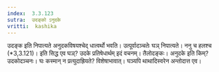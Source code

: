 ```yaml
---
index:  3.3.123
sutra:  उदङ्को ऽनुदके
vritti:  kashika 
---
```


उदङ्क इति निपात्यते अनुदकविषयश्चेद् धात्वर्थो भवति। उत्पूर्वादञ्चतेः घञ् निपात्यते। ननु च हलश्च (*3,3.121)। इति सिद्ध एव घञ्? उदके प्रतिषेधार्थम् इदं वचनम्। तैलोदङ्कः। अनुदके इति किम्? उदकोदञ्चनः। घः कस्मान् न प्रत्युदाह्रियते? विशेषाभावात्। घञ्यपि थाथादिस्वरेन अन्तोदात्त एव।

